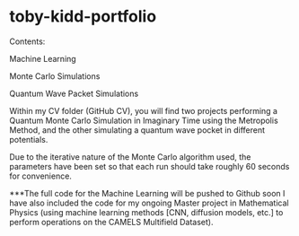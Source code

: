 # toby-kidd-portfolio
Contents:

Machine Learning

Monte Carlo Simulations

Quantum Wave Packet Simulations

Within my CV folder (GitHub CV), you will find two projects performing a Quantum Monte Carlo Simulation in Imaginary Time using the Metropolis Method, and the other simulating a quantum wave pocket in different potentials.

Due to the iterative nature of the Monte Carlo algorithm used, the parameters have been set so that each run should take roughly 60 seconds for convenience.

***The full code for the Machine Learning will be pushed to Github soon
I have also included the code for my ongoing Master project in Mathematical Physics (using machine learning methods [CNN, diffusion models, etc.] to perform operations on the CAMELS Multifield Dataset).

